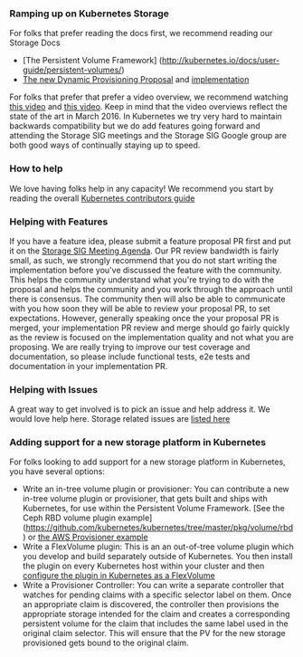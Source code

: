 ### Ramping up on Kubernetes Storage
For folks that prefer reading the docs first, we recommend reading our Storage Docs
- [The Persistent Volume Framework] (http://kubernetes.io/docs/user-guide/persistent-volumes/)
- [The new Dynamic Provisioning Proposal](https://github.com/pmorie/kubernetes/blob/7aa61dd0ff3908784acb4fa300713f02e62119af/docs/proposals/volume-provisioning.md) and [implementation](https://github.com/kubernetes/kubernetes/pull/29006)

For folks that prefer that prefer a video overview, we recommend watching [this video](https://www.youtube.com/watch?v=jsTQ24CLRhI&index=6&list=PLosInM-8doqcBy3BirmLM4S_pmox6qTw3) and [this video](https://www.youtube.com/watch?v=ZqTHe6Xj0Ek&list=PLosInM-8doqcBy3BirmLM4S_pmox6qTw3&index=38).
Keep in mind that the video overviews reflect the state of the art in March 2016. In Kubernetes we try very hard to maintain backwards compatibility but we do add features going forward and attending the Storage SIG meetings and the Storage SIG Google group are both good ways of continually staying up to speed.

### How to help

We love having folks help in any capacity! We recommend you start by reading the overall [Kubernetes contributors guide](https://github.com/GoogleCloudPlatform/continuous-deployment-on-kubernetes/blob/master/CONTRIBUTING.md)

### Helping with Features
If you have a feature idea, please submit a feature proposal PR first and put it on the [Storage SIG Meeting Agenda](https://docs.google.com/document/d/1-8KEG8AjAgKznS9NFm3qWqkGyCHmvU6HVl0sk5hwoAE/edit#heading=h.bag869lp4lyz).
Our PR review bandwidth is fairly small, as such, we strongly recommend that you do not start writing the implementation before you've
discussed the feature with the community. This helps the community understand what you're trying to do with the proposal and helps the
community and you work through the approach until there is consensus. The community then will also be able to communicate with you how
soon they will be able to review your proposal PR, to set expectations. However, generally speaking once the your proposal PR is merged,
your implementation PR review and merge should go fairly quickly as the review is  focused on the implementation quality and not
what you are proposing. We are really trying to improve our test coverage and documentation, so please include functional tests, e2e tests
and documentation in your implementation PR.

### Helping with Issues
A great way to get involved is to pick an issue and help address it. We would love help here. Storage related issues are [listed here](https://github.com/kubernetes/kubernetes/labels/area%2Fstorage)

### Adding support for a new storage platform in Kubernetes
For folks looking to add support for a new storage platform in Kubernetes, you have several options:
- Write an in-tree volume plugin or provisioner: You can contribute a new in-tree volume plugin or provisioner, that gets built and ships with Kubernetes, for use within the Persistent Volume Framework.
[See the Ceph RBD volume plugin example] (https://github.com/kubernetes/kubernetes/tree/master/pkg/volume/rbd) or [the AWS Provisioner example](https://github.com/kubernetes/kubernetes/pull/29006)
- Write a FlexVolume plugin: This is an an out-of-tree volume plugin which you develop and build separately outside of Kubernetes.
You then install the plugin on every Kubernetes host within your cluster and then [configure the plugin in Kubernetes as a FlexVolume](https://github.com/kubernetes/kubernetes/tree/master/examples/volumes/flexvolume)
- Write a Provisioner Controller: You can write a separate controller that watches for pending claims with a specific selector label on them.
Once an appropriate claim is discovered, the controller then provisions the appropriate storage intended for the claim and creates a corresponding
persistent volume for the claim that includes the same label used in the original claim selector. This will ensure that the PV for the new
storage provisioned gets bound to the original claim.

